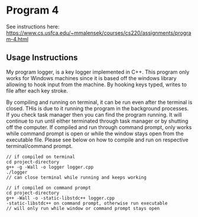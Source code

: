 # Program 4

See instructions here: https://www.cs.usfca.edu/~mmalensek/courses/cs220/assignments/program-4.html

## Usage Instructions

My program logger, is a key logger implemented in C++. This program only works for Windows machines since it is based off the windows library allowing to hook input from the machine. By hooking keys typed, writes to file after each key stroke. 

By compiling and running on terminal, it can be run even after the terminal is closed. THis is due to it running the program in the background processes. If you check task manager then you can find the program running. It will continue to run until either terminated through task manager or by shutting off the computer. If compiled and run through command prompt, only works while command prompt is open or while the window stays open from the executable file. Please see below on how to compile and run on respective terminal/command prompt.


```
// if compiled on terminal
cd project-directory
g++ -g -Wall -o logger logger.cpp
./logger
// can close terminal while running and keeps working
```
```
// if compiled on command prompt
cd project-directory
g++ -Wall -o -static-libstdc++ logger.cpp
-static-libstdc++ on command prompt, otherwise run executable
// will only run while window or command prompt stays open
```

